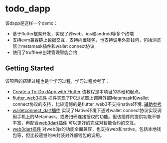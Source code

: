 # todo_dapp

该dapp是这样一个demo：
- 基于flutter框架开发，实现了跨web、ios和android等多个终端
- 支持evm兼容链上数据交互，支持内置钱包，也支持调用外部钱包，包括浏览器上metamask插件和wallet connect协议
- 使用了truffle来创建管理智能合约

## Getting Started

该项目的搭建过程也是个学习过程，学习过程参考了：
- [Create a To-Do dApp with Flutter](https://learn.figment.io/tutorials/create-a-todo-dapp-with-flutter) 该教程是本项目的基础和起点。
- [flutter_web3插件](https://pub.dev/packages/flutter_web3) 插件实现了PC浏览器上调用外部Metamask和wallet connect协议的支持，比较遗憾的是flutter_web3不支持native环境. [辅助参考](https://medium.com/@flutterguide/how-to-connect-your-flutter-web-app-with-metamask-web3-tutorial-f60b7d53299)
- [walletconnect_dart插件](https://pub.dev/packages/walletconnect_dart) 实现了Native环境下通过wallet connect协议实现调用手机上的Metamask，或者扫码连接授权的功能。但该插件的提供功能不够丰富，再配合[web3dart插件](https://pub.dev/packages/web3dart) 可以更好的完成对智能合约的交互。
- [web3dart插件](https://pub.dev/packages/web3dart) 对web3js的功能全面兼容，也支持web和native，包括本地钱包等，但比较遗憾的未封装对外部钱包的调用。

